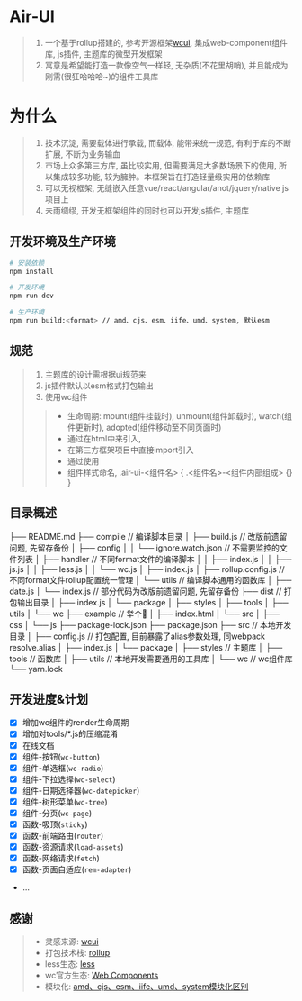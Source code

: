# Air-UI

>1. 一个基于rollup搭建的, 参考开源框架<a href="https://github.com/bytedo/wcui" target="_blank">wcui</a>, 集成web-component组件库, js插件, 主题库的微型开发框架
>2. 寓意是希望能打造一款像空气一样轻, 无杂质(不花里胡哨), 并且能成为刚需(很狂哈哈哈~)的组件工具库

# 为什么
>1. 技术沉淀, 需要载体进行承载, 而载体, 能带来统一规范, 有利于库的不断扩展, 不断为业务输血
>2. 市场上众多第三方库, 虽比较实用, 但需要满足大多数场景下的使用, 所以集成较多功能, 较为臃肿。本框架旨在打造轻量级实用的依赖库
>3. 可以无视框架, 无缝嵌入任意vue/react/angular/anot/jquery/native js项目上
>4. 未雨绸缪, 开发无框架组件的同时也可以开发js插件, 主题库

## 开发环境及生产环境
``` bash
# 安装依赖
npm install

# 开发环境
npm run dev 

# 生产环境
npm run build:<format> // amd、cjs、esm、iife、umd、system, 默认esm
```

## 规范
>1. 主题库的设计需根据ui规范来
>2. js插件默认以esm格式打包输出
>3. 使用wc组件
  >>- 生命周期: mount(组件挂载时), unmount(组件卸载时), watch(组件更新时), adopted(组件移动至不同页面时)
  >>- 通过在html中<script type="module" src="xx-wc/index.js" crossorigin></script>来引入,
  >>- 在第三方框架项目中直接import引入
  >>- 通过<xx-wc props={}></xx-wc>使用
  >>- 组件样式命名, .air-ui-<组件名> { .<组件名>-<组件内部组成> {} }

## 目录概述
├── README.md
├── compile         // 编译脚本目录
│   ├── build.js    // 改版前遗留问题, 先留存备份
│   ├── config
│   │   └── ignore.watch.json     // 不需要监控的文件列表
│   ├── handler     // 不同format文件的编译脚本
│   │   ├── index.js
│   │   ├── js.js
│   │   ├── less.js
│   │   └── wc.js
│   ├── index.js
│   ├── rollup.config.js    // 不同format文件rollup配置统一管理
│   └── utils       // 编译脚本通用的函数库
│       ├── date.js
│       └── index.js        // 部分代码为改版前遗留问题, 先留存备份
├── dist            // 打包输出目录
│   ├── index.js
│   └── package
│       ├── styles
│       ├── tools
│       ├── utils
│       └── wc
├── example         // 举个🌰
│   ├── index.html
│   └── src
│       ├── css
│       └── js
├── package-lock.json
├── package.json
├── src             // 本地开发目录
│   ├── config.js   // 打包配置, 目前暴露了alias参数处理, 同webpack resolve.alias
│   ├── index.js
│   └── package
│       ├── styles  // 主题库
│       ├── tools   // 函数库
│       ├── utils   // 本地开发需要通用的工具库
│       └── wc      // wc组件库
└── yarn.lock


## 开发进度&计划
- [x] 增加wc组件的render生命周期
- [x] 增加对tools/*.js的压缩混淆
- [x] 在线文档
- [x] 组件-按钮(`wc-button`)
- [x] 组件-单选框(`wc-radio`)
- [x] 组件-下拉选择(`wc-select`)
- [x] 组件-日期选择器(`wc-datepicker`)
- [x] 组件-树形菜单(`wc-tree`)
- [x] 组件-分页(`wc-page`)
- [x] 函数-吸顶(`sticky`)
- [x] 函数-前端路由(`router`)
- [x] 函数-资源请求(`load-assets`)
- [x] 函数-网络请求(`fetch`)
- [x] 函数-页面自适应(`rem-adapter`)
- ...


## 感谢

>- 灵感来源: <a href="https://github.com/bytedo/wcui" target="_blank">wcui</a>
>- 打包技术栈: <a href="https://rollupjs.org/guide/en/" target="_blank">rollup</a>
>- less生态: <a href="https://lesscss.org/" target="_blank">less</a>
>- wc官方生态: <a href="https://developer.mozilla.org/zh-CN/docs/Web/Web_Components" target="_blank">Web Components</a>
>- 模块化: <a href="https://betterprogramming.pub/what-are-cjs-amd-umd-esm-system-and-iife-3633a112db62" target="_blank">amd、cjs、esm、iife、umd、system模块化区别</a>
